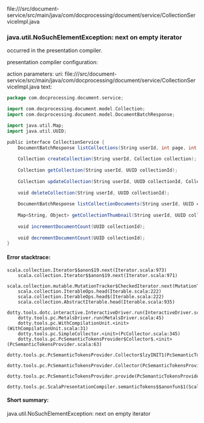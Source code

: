 file://<WORKSPACE>/src/document-service/src/main/java/com/docprocessing/document/service/CollectionServiceImpl.java
### java.util.NoSuchElementException: next on empty iterator

occurred in the presentation compiler.

presentation compiler configuration:


action parameters:
uri: file://<WORKSPACE>/src/document-service/src/main/java/com/docprocessing/document/service/CollectionServiceImpl.java
text:
```scala
package com.docprocessing.document.service;

import com.docprocessing.document.model.Collection;
import com.docprocessing.document.model.DocumentBatchResponse;

import java.util.Map;
import java.util.UUID;

public interface CollectionService {
    DocumentBatchResponse listCollections(String userId, int page, int limit);
    
    Collection createCollection(String userId, Collection collection);
    
    Collection getCollection(String userId, UUID collectionId);
    
    Collection updateCollection(String userId, UUID collectionId, Collection collectionUpdate);
    
    void deleteCollection(String userId, UUID collectionId);
    
    DocumentBatchResponse listCollectionDocuments(String userId, UUID collectionId, int page, int limit, String sort, String direction);
    
    Map<String, Object> getCollectionThumbnail(String userId, UUID collectionId);
    
    void incrementDocumentCount(UUID collectionId);
    
    void decrementDocumentCount(UUID collectionId);
}

```



#### Error stacktrace:

```
scala.collection.Iterator$$anon$19.next(Iterator.scala:973)
	scala.collection.Iterator$$anon$19.next(Iterator.scala:971)
	scala.collection.mutable.MutationTracker$CheckedIterator.next(MutationTracker.scala:76)
	scala.collection.IterableOps.head(Iterable.scala:222)
	scala.collection.IterableOps.head$(Iterable.scala:222)
	scala.collection.AbstractIterable.head(Iterable.scala:935)
	dotty.tools.dotc.interactive.InteractiveDriver.run(InteractiveDriver.scala:164)
	dotty.tools.pc.MetalsDriver.run(MetalsDriver.scala:45)
	dotty.tools.pc.WithCompilationUnit.<init>(WithCompilationUnit.scala:31)
	dotty.tools.pc.SimpleCollector.<init>(PcCollector.scala:345)
	dotty.tools.pc.PcSemanticTokensProvider$Collector$.<init>(PcSemanticTokensProvider.scala:63)
	dotty.tools.pc.PcSemanticTokensProvider.Collector$lzyINIT1(PcSemanticTokensProvider.scala:63)
	dotty.tools.pc.PcSemanticTokensProvider.Collector(PcSemanticTokensProvider.scala:63)
	dotty.tools.pc.PcSemanticTokensProvider.provide(PcSemanticTokensProvider.scala:88)
	dotty.tools.pc.ScalaPresentationCompiler.semanticTokens$$anonfun$1(ScalaPresentationCompiler.scala:109)
```
#### Short summary: 

java.util.NoSuchElementException: next on empty iterator